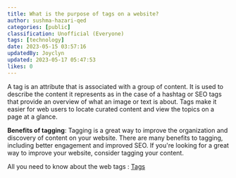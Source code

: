 ```yaml
---
title: What is the purpose of tags on a website?
author: sushma-hazari-qed
categories: [public]
classification: Unofficial (Everyone)
tags: [technology]
date: 2023-05-15 03:57:16
updatedBy: Joyclyn
updated: 2023-05-17 05:47:53
likes: 0
---
```

A tag is an attribute that is associated with a group of content. It is used to describe the content it represents as in the case of a hashtag or SEO tags that provide an overview of what an image or text is about. Tags make it easier for web users to locate curated content and view the topics on a page at a glance.

**Benefits of tagging**: 
Tagging is a great way to improve the organization and discovery of content on your website. There are many benefits to tagging, including better engagement and improved SEO. If you're looking for a great way to improve your website, consider tagging your content.

All you need to know about the web tags : [Tags](https://resources.observepoint.com/blog/web-tags/)
